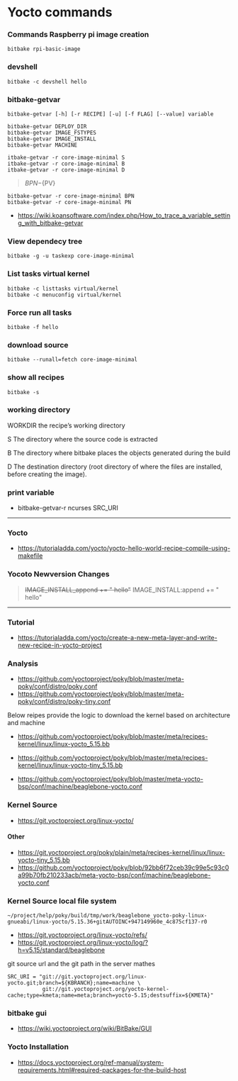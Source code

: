 # Yocto commands
### Commands Raspberry pi image creation
```
bitbake rpi-basic-image
```
### devshell
```
bitbake -c devshell hello
```
### bitbake-getvar 
```
bitbake-getvar [-h] [-r RECIPE] [-u] [-f FLAG] [--value] variable
```
```
bitbake-getvar DEPLOY_DIR
bitbake-getvar IMAGE_FSTYPES
bitbake-getvar IMAGE_INSTALL
bitbake-getvar MACHINE
```
```
itbake-getvar -r core-image-minimal S
itbake-getvar -r core-image-minimal B
itbake-getvar -r core-image-minimal D
```
> ${BPN}-${PV}
```
bitbake-getvar -r core-image-minimal BPN
bitbake-getvar -r core-image-minimal PN
```
* https://wiki.koansoftware.com/index.php/How_to_trace_a_variable_setting_with_bitbake-getvar

### View dependecy tree
```
bitbake -g -u taskexp core-image-minimal
```
### List tasks virtual kernel
```
bitbake -c listtasks virtual/kernel
bitbake -c menuconfig virtual/kernel
```
### Force run all tasks
```
bitbake -f hello
```
### download source
```
bitbake --runall=fetch core-image-minimal
```
### show all recipes 
```
bitbake -s
```
### working directory 

WORKDIR the recipe’s working directory

S The directory where the source code is extracted

B The directory where bitbake places the objects generated during the
build

D The destination directory (root directory of where the files are
installed, before creating the image).

### print variable
* bitbake-getvar-r ncurses SRC_URI

---
### Yocto
* https://tutorialadda.com/yocto/yocto-hello-world-recipe-compile-using-makefile

### Yocoto Newversion Changes
> ~~IMAGE_INSTALL_append += " hello"~~
> IMAGE_INSTALL:append += " hello"
---
### Tutorial
* https://tutorialadda.com/yocto/create-a-new-meta-layer-and-write-new-recipe-in-yocto-project

### Analysis
* https://github.com/yoctoproject/poky/blob/master/meta-poky/conf/distro/poky.conf
* https://github.com/yoctoproject/poky/blob/master/meta-poky/conf/distro/poky-tiny.conf

Below reipes provide the logic to download the kernel based on architecture and machine

* https://github.com/yoctoproject/poky/blob/master/meta/recipes-kernel/linux/linux-yocto_5.15.bb
* https://github.com/yoctoproject/poky/blob/master/meta/recipes-kernel/linux/linux-yocto-tiny_5.15.bb

* https://github.com/yoctoproject/poky/blob/master/meta-yocto-bsp/conf/machine/beaglebone-yocto.conf

### Kernel Source
* https://git.yoctoproject.org/linux-yocto/
#### Other
* https://git.yoctoproject.org/poky/plain/meta/recipes-kernel/linux/linux-yocto-tiny_5.15.bb
* https://github.com/yoctoproject/poky/blob/92bb6f72ceb39c99e5c93c0a99b70fb210233acb/meta-yocto-bsp/conf/machine/beaglebone-yocto.conf

### Kernel Source local file system
```
~/project/help/poky/build/tmp/work/beaglebone_yocto-poky-linux-gnueabi/linux-yocto/5.15.36+gitAUTOINC+947149960e_4c875cf137-r0
```
* https://git.yoctoproject.org/linux-yocto/refs/
* https://git.yoctoproject.org/linux-yocto/log/?h=v5.15/standard/beaglebone

git source url and the git path in the server mathes
```
SRC_URI = "git://git.yoctoproject.org/linux-yocto.git;branch=${KBRANCH};name=machine \
           git://git.yoctoproject.org/yocto-kernel-cache;type=kmeta;name=meta;branch=yocto-5.15;destsuffix=${KMETA}"
```
### bitbake gui
* https://wiki.yoctoproject.org/wiki/BitBake/GUI

### Yocto Installation
* https://docs.yoctoproject.org/ref-manual/system-requirements.html#required-packages-for-the-build-host
  
